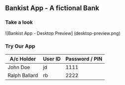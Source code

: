 ## Bankist App - A fictional Bank

### Take a look
![Bankist App - Desktop Preview] (desktop-preview.png)


### Try Our App 

| A/c Holder | User ID | Password / PIN |
|--|--|--|
| John Doe | jd | 1111 |
| Ralph Ballard | rb | 2222 |